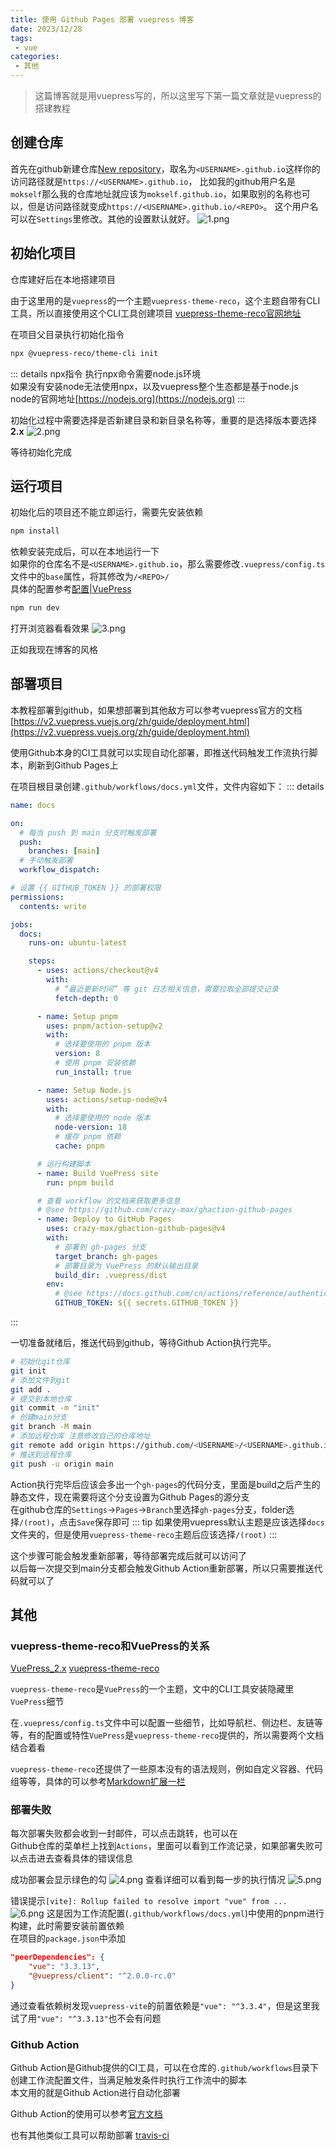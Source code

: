 ```yaml
---
title: 使用 Github Pages 部署 vuepress 博客
date: 2023/12/28
tags:
 - vue
categories:
 - 其他
---
```

> 这篇博客就是用vuepress写的，所以这里写下第一篇文章就是vuepress的搭建教程

## 创建仓库
首先在github新建仓库[New repository](https://github.com/new)，取名为`<USERNAME>.github.io`这样你的访问路径就是`https://<USERNAME>.github.io`， 比如我的github用户名是`mokself`那么我的仓库地址就应该为`mokself.github.io`，如果取别的名称也可以，但是访问路径就变成`https://<USERNAME>.github.io/<REPO>`。 这个用户名可以在`Settings`里修改。其他的设置默认就好。
![1.png](img/vuepress/1.png)

## 初始化项目
仓库建好后在本地搭建项目

由于这里用的是`vuepress`的一个主题`vuepress-theme-reco`，这个主题自带有CLI工具，所以直接使用这个CLI工具创建项目
[vuepress-theme-reco官网地址](https://vuepress-theme-reco.recoluan.com/)

在项目父目录执行初始化指令
```bash
npx @vuepress-reco/theme-cli init
```
::: details npx指令
执行npx命令需要node.js环境  
如果没有安装node无法使用npx，以及vuepress整个生态都是基于node.js  
node的官网地址[https://nodejs.org](https://nodejs.org)
:::

初始化过程中需要选择是否新建目录和新目录名称等，重要的是选择版本要选择**2.x**
![2.png](img/vuepress/2.png)

等待初始化完成

## 运行项目
初始化后的项目还不能立即运行，需要先安装依赖
```bash
npm install
```
依赖安装完成后，可以在本地运行一下  
如果你的仓库名不是`<USERNAME>.github.io`，那么需要修改`.vuepress/config.ts`文件中的`base`属性，将其修改为`/<REPO>/`  
具体的配置参考[配置|VuePress](https://v2.vuepress.vuejs.org/zh/reference/config.html)
```bash
npm run dev
```
打开浏览器看看效果
![3.png](img/vuepress/3.png)

正如我现在博客的风格

## 部署项目
本教程部署到github，如果想部署到其他敌方可以参考vuepress官方的文档[https://v2.vuepress.vuejs.org/zh/guide/deployment.html](https://v2.vuepress.vuejs.org/zh/guide/deployment.html)

使用Github本身的CI工具就可以实现自动化部署，即推送代码触发工作流执行脚本，刷新到Github Pages上

在项目根目录创建`.github/workflows/docs.yml`文件，文件内容如下：
::: details
```yaml
name: docs

on:
  # 每当 push 到 main 分支时触发部署
  push:
    branches: [main]
  # 手动触发部署
  workflow_dispatch:

# 设置 {{ GITHUB_TOKEN }} 的部署权限
permissions:
  contents: write

jobs:
  docs:
    runs-on: ubuntu-latest

    steps:
      - uses: actions/checkout@v4
        with:
          # “最近更新时间” 等 git 日志相关信息，需要拉取全部提交记录
          fetch-depth: 0

      - name: Setup pnpm
        uses: pnpm/action-setup@v2
        with:
          # 选择要使用的 pnpm 版本
          version: 8
          # 使用 pnpm 安装依赖
          run_install: true

      - name: Setup Node.js
        uses: actions/setup-node@v4
        with:
          # 选择要使用的 node 版本
          node-version: 18
          # 缓存 pnpm 依赖
          cache: pnpm

      # 运行构建脚本
      - name: Build VuePress site
        run: pnpm build

      # 查看 workflow 的文档来获取更多信息
      # @see https://github.com/crazy-max/ghaction-github-pages
      - name: Deploy to GitHub Pages
        uses: crazy-max/ghaction-github-pages@v4
        with:
          # 部署到 gh-pages 分支
          target_branch: gh-pages
          # 部署目录为 VuePress 的默认输出目录
          build_dir: .vuepress/dist
        env:
          # @see https://docs.github.com/cn/actions/reference/authentication-in-a-workflow#about-the-github_token-secret
          GITHUB_TOKEN: ${{ secrets.GITHUB_TOKEN }}
```
:::

一切准备就绪后，推送代码到github，等待Github Action执行完毕。
```bash
# 初始化git仓库
git init
# 添加文件到git
git add .
# 提交到本地仓库
git commit -m "init"
# 创建main分支
git branch -M main
# 添加远程仓库 注意修改自己的仓库地址
git remote add origin https://github.com/<USERNAME>/<USERNAME>.github.io.git
# 推送到远程仓库
git push -u origin main
```

Action执行完毕后应该会多出一个`gh-pages`的代码分支，里面是build之后产生的静态文件，现在需要将这个分支设置为Github Pages的源分支  
在github仓库的`Settings`->`Pages`->`Branch`里选择`gh-pages`分支，folder选择`/(root)`，点击`Save`保存即可
::: tip
如果使用vuepress默认主题是应该选择`docs`文件夹的，但是使用`vuepress-theme-reco`主题后应该选择`/(root)`
:::

这个步骤可能会触发重新部署，等待部署完成后就可以访问了  
以后每一次提交到main分支都会触发Github Action重新部署，所以只需要推送代码就可以了

## 其他
### vuepress-theme-reco和VuePress的关系
[VuePress_2.x](https://v2.vuepress.vuejs.org/zh/) [vuepress-theme-reco](https://vuepress-theme-reco.recoluan.com/)

`vuepress-theme-reco`是`VuePress`的一个主题，文中的CLI工具安装隐藏里`VuePress`细节

在`.vuepress/config.ts`文件中可以配置一些细节，比如导航栏、侧边栏、友链等等，有的配置或特性`VuePress`是`vuepress-theme-reco`提供的，所以需要两个文档结合着看

`vuepress-theme-reco`还提供了一些原本没有的语法规则，例如自定义容器、代码组等等，具体的可以参考[Markdown扩展一栏](https://vuepress-theme-reco.recoluan.com/docs/theme/custom-container.html)

### 部署失败
每次部署失败都会收到一封邮件，可以点击跳转，也可以在  
Github仓库的菜单栏上找到`Actions`，里面可以看到工作流记录，如果部署失败可以点击进去查看具体的错误信息

成功部署会显示绿色的勾
![4.png](img/vuepress/4.png)
查看详细可以看到每一步的执行情况
![5.png](img/vuepress/5.png)

错误提示`[vite]: Rollup failed to resolve import "vue" from ...`  
![6.png](img/vuepress/6.png)
这是因为工作流配置(`.github/workflows/docs.yml`)中使用的pnpm进行构建，此时需要安装前置依赖  
在项目的`package.json`中添加
```json
"peerDependencies": {
    "vue": "3.3.13",
    "@vuepress/client": "^2.0.0-rc.0"
}
```
通过查看依赖树发现`vuepress-vite`的前置依赖是`"vue": "^3.3.4"`，但是这里我试了用`"vue": "^3.3.13"`也不会有问题

### Github Action
Github Action是Github提供的CI工具，可以在仓库的`.github/workflows`目录下创建工作流配置文件，当满足触发条件时执行工作流中的脚本  
本文用的就是Github Action进行自动化部署

Github Action的使用可以参考[官方文档](https://docs.github.com/zh/actions)

也有其他类似工具可以帮助部署 [travis-ci](https://www.travis-ci.com/)
